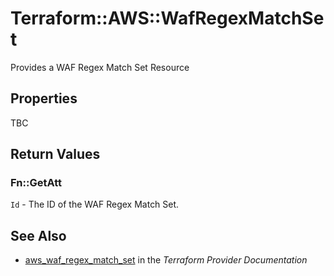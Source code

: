 # Terraform::AWS::WafRegexMatchSet

Provides a WAF Regex Match Set Resource

## Properties

TBC

## Return Values

### Fn::GetAtt

`Id` - The ID of the WAF Regex Match Set.

## See Also

* [aws_waf_regex_match_set](https://www.terraform.io/docs/providers/aws/r/waf_regex_match_set.html) in the _Terraform Provider Documentation_
